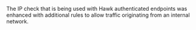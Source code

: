 The IP check that is being used with Hawk authenticated endpoints was enhanced with additional rules to allow traffic 
originating from an internal network.
